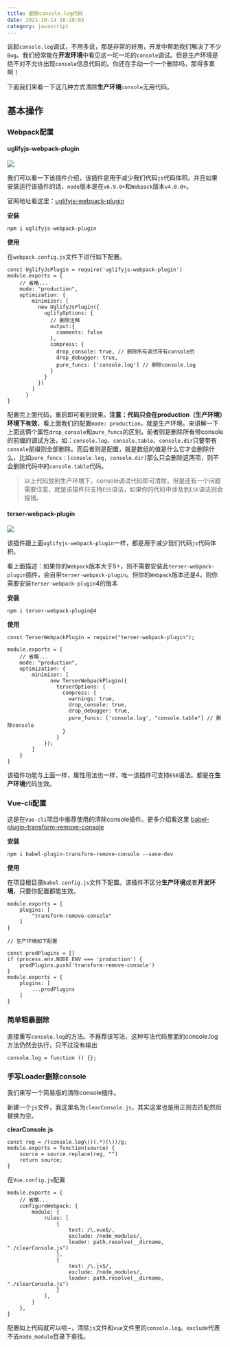 ```yaml
---
title: 删除console.log代码
date: 2021-10-14 16:28:03
category: javascript
---
```

说起`console.log`调试，不用多说，那是非常的好用，开发中帮助我们解决了不少`Bug`。我们经常能在**开发环境**中看见这一坨一坨的`console`调试。但是生产环境是绝不对不允许出现`console`信息代码的。你还在手动一个一个删除吗，那得多累啊！

下面我们来看一下这几种方式清除**生产环境**`console`无用代码。

## 基本操作

### Webpack配置

#### uglifyjs-webpack-plugin

![](https://upload-images.jianshu.io/upload_images/10024246-ff7ae2fd6d522da2.png?imageMogr2/auto-orient/strip%7CimageView2/2/w/1240)

我们可以看一下该插件介绍，该插件是用于减少我们代码`js`代码体积。并且如果安装运行该插件的话，`node`版本是在`v6.9.0+`和`Webpack`版本`v4.0.0+`。

官网地址看这里：[uglifyjs-webpack-plugin](https://www.npmjs.com/package/uglifyjs-webpack-plugin)

**安装**

```
npm i uglifyjs-webpack-plugin
```

**使用**

在`webpack.config.js`文件下进行如下配置。

```
const UglifyJsPlugin = require('uglifyjs-webpack-plugin')
module.exports = {
    // 省略...
    mode: "production",
    optimization: {
        minimizer: [
          new UglifyJsPlugin({
            uglifyOptions: {
              // 删除注释
              output:{
                comments: false
              },
              compress: {
                drop_console: true, // 删除所有调式带有console的
                drop_debugger: true,
                pure_funcs: ['console.log'] // 删除console.log
              }
            }
          })
        ]
      } 
}
```

配置完上面代码，重启即可看到效果。**注意：代码只会在production（生产环境）环境下有效**，看上面我们的配置`mode: production`，就是生产环境。来讲解一下上面这俩个属性`drop_console`和`pure_funcs`的区别，前者则是删除所有带console的前缀的调试方法，如：`console.log`、`console.table`、`console.dir`只要带有`console`前缀则全部删除。而后者则是配置，就是数组的值是什么它才会删除什么，比如`pure_funcs：[console.log, console.dir]`那么只会删除这两项，则不会删除代码中的`console.table`代码。

> 以上代码放到生产环境下，console调试代码即可清除，但是还有一个问题需要注意，就是该插件只支持`ES5`语法，如果你的代码中涉及到`ES6`语法则会报错。

#### terser-webpack-plugin

![](https://upload-images.jianshu.io/upload_images/10024246-7204c70bb25cc46a.png?imageMogr2/auto-orient/strip%7CimageView2/2/w/1240)

该插件跟上面`uglifyjs-webpack-plugin`一样，都是用于减少我们代码`js`代码体积。

看上面描述：如果你的`Webpack`版本大于5+，则不需要安装此`terser-webpack-plugin`插件，会自带`terser-webpack-plugin`。但你的`Webpack`版本还是4，则你需要安装`terser-webpack-plugin`4的版本

**安装**

```
npm i terser-webpack-plugin@4
```
**使用**

```
const TerserWebpackPlugin = require("terser-webpack-plugin");

module.exports = {
    // 省略...
    mode: "production",
    optimization: {
        minimizer: [
              new TerserWebpackPlugin({
                terserOptions: {
                  compress: {
                    warnings: true,
                    drop_console: true,
                    drop_debugger: true,
                    pure_funcs: ['console.log', "console.table"] // 删除console
                  }
                }
            });
        ]
    }
}
```

该插件功能与上面一样，属性用法也一样，唯一该插件可支持`ES6`语法。都是在**生产环境**代码生效。

### Vue-cli配置

这是在`Vue-cli`项目中推荐使用的清除console插件。更多介绍看这里 [babel-plugin-transform-remove-console](https://www.npmjs.com/package/babel-plugin-transform-remove-console)

**安装**

```
npm i babel-plugin-transform-remove-console --save-dev
```

**使用**

在项目根目录`babel.config.js`文件下配置。该插件不区分**生产环境**或者**开发环境**，只要你配置都能生效。

```
module.exports = {
    plugins: [
        "transform-remove-console"
    ]
}

// 生产环境如下配置

const prodPlugins = []
if (process.env.NODE_ENV === 'production') {
    prodPlugins.push('transform-remove-console')
}
module.exports = {
    plugins: [
        ...prodPlugins
    ]
}
```

### 简单粗暴删除

直接重写`console.log`的方法。不推荐该写法，这种写法代码里面的console.log方法仍然会执行，只不过没有输出

```
console.log = function () {};
```

### 手写Loader删除console

我们来写一个简易版的清除console插件。

新建一个`js`文件，我这里名为`clearConsole.js`，其实这里也是用正则去匹配然后替换为空。

**clearConsole.js**

```
const reg = /(console.log\()(.*)(\))/g;
module.exports = function(source) {
    source = source.replace(reg, "")
    return source;
}
```
在`Vue.config.js`配置

```
module.exports = {
    // 省略...
    configureWebpack: {
        module: {
            rules: [
                {
                    test: /\.vue$/,
                    exclude: /node_modules/,
                    loader: path.resolve(__dirname, "./clearConsole.js")
                },
                {
                    test: /\.js$/,
                    exclude: /node_modules/,
                    loader: path.resolve(__dirname, "./clearConsole.js")
                }
            ],
        }
    },
}
```

配置如上代码就可以啦~，清除`js`文件和`vue`文件里的`console.log`。`exclude`代表不去`node_module`目录下查找。
